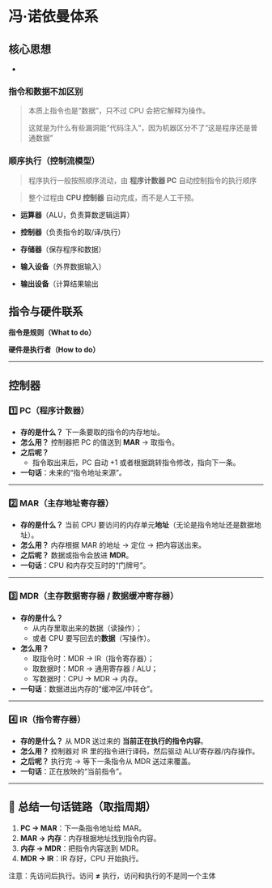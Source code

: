 # 冯·诺依曼体系

## 核心思想

- 

### 指令和数据不加区别

> 本质上指令也是“数据”，只不过 CPU 会把它解释为操作。
>
> 这就是为什么有些漏洞能“代码注入”，因为机器区分不了“这是程序还是普通数据”

### 顺序执行（控制流模型）

> 程序执行一般按照顺序流动，由 **程序计数器 PC** 自动控制指令的执行顺序

> 整个过程由 **CPU 控制器** 自动完成，而不是人工干预。

- **运算器**（ALU，负责算数逻辑运算）

- **控制器**（负责指令的取/译/执行）
- **存储器**（保存程序和数据）
- **输入设备**（外界数据输入）
- **输出设备**（计算结果输出

## 指令与硬件联系

**指令是规则（What to do）**

**硬件是执行者（How to do）**

---

## 控制器

### 1️⃣ PC（程序计数器）

- **存的是什么？**
   下一条要取的指令的内存地址。
- **怎么用？**
   控制器把 PC 的值送到 **MAR** → 取指令。
- **之后呢？**
  - 指令取出来后，PC 自动 +1 或者根据跳转指令修改，指向下一条。
- **一句话**：未来的“指令地址来源”。

------

### 2️⃣ MAR（主存地址寄存器）

- **存的是什么？**
   当前 CPU 要访问的内存单元**地址**（无论是指令地址还是数据地址）。
- **怎么用？**
   内存根据 MAR 的地址 → 定位 → 把内容送出来。
- **之后呢？**
   数据或指令会放进 **MDR**。
- **一句话**：CPU 和内存交互时的“门牌号”。

------

### 3️⃣ MDR（主存数据寄存器 / 数据缓冲寄存器）

- **存的是什么？**
  - 从内存里取出来的数据（读操作）；
  - 或者 CPU 要写回去的**数据**（写操作）。
- **怎么用？**
  - 取指令时：MDR → IR（指令寄存器）；
  - 取数据时：MDR → 通用寄存器 / ALU；
  - 写数据时：CPU → MDR → 内存。
- **一句话**：数据进出内存的“缓冲区/中转仓”。

------

### 4️⃣ IR（指令寄存器）

- **存的是什么？**
   从 MDR 送过来的 **当前正在执行的指令内容**。
- **怎么用？**
   控制器对 IR 里的指令进行译码，然后驱动 ALU/寄存器/内存操作。
- **之后呢？**
   执行完 → 等下一条指令从 MDR 送过来覆盖。
- **一句话**：正在放映的“当前指令”。

------

## 📌 总结一句话链路（取指周期）

1. **PC → MAR**：下一条指令地址给 MAR。
2. **MAR → 内存**：内存根据地址找到指令内容。
3. **内存 → MDR**：把指令内容送到 MDR。
4. **MDR → IR**：IR 存好，CPU 开始执行。



注意：先访问后执行。访问 **≠** 执行，访问和执行的不是同一个主体
